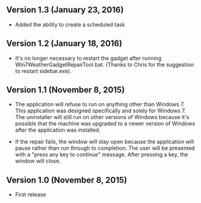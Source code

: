 ## Version 1.3 (January 23, 2016)

* Added the ability to create a scheduled task


## Version 1.2 (January 18, 2016)

* It's no longer necessary to restart the gadget after
  running Win7WeatherGadgetRepairTool.bat.  (Thanks to
  Chris for the suggestion to restart sidebar.exe).


## Version 1.1 (November 8, 2015)

* The application will refuse to run on anything other than
  Windows 7.  This application was designed specifically
  and solely for Windows 7.  The uninstaller will still run
  on other versions of Windows because it's possible that
  the machine was upgraded to a newer version of Windows
  after the application was installed.

* If the repair fails, the window will stay open because the
  application will pause rather than run through to completion.
  The user will be presented with a "press any key to continue"
  message.  After pressing a key, the window will close.


## Version 1.0 (November 8, 2015)

* First release
